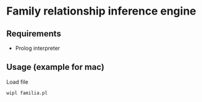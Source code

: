 # Family relationship inference engine

## Requirements
* Prolog interpreter

## Usage (example for mac)

Load file
```sh
wipl familia.pl
```
